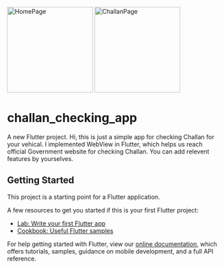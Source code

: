 <img src="https://user-images.githubusercontent.com/38395492/115016765-27537100-9ed3-11eb-9d09-c958978c8359.png" alt="HomePage" width="200"/>                                <img src="https://user-images.githubusercontent.com/38395492/115016771-291d3480-9ed3-11eb-99ec-f3909b958af0.png" alt="ChallanPage" width="200"/>
# challan_checking_app

A new Flutter project.
Hi, this is just a simple app for checking Challan for your vehical. 
I implemented WebView in Flutter, which helps us reach official Government website for checking Challan.
You can add relevent features by yourselves.

## Getting Started

This project is a starting point for a Flutter application.

A few resources to get you started if this is your first Flutter project:

- [Lab: Write your first Flutter app](https://flutter.dev/docs/get-started/codelab)
- [Cookbook: Useful Flutter samples](https://flutter.dev/docs/cookbook)

For help getting started with Flutter, view our
[online documentation](https://flutter.dev/docs), which offers tutorials,
samples, guidance on mobile development, and a full API reference.
